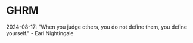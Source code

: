 # GHRM

2024-08-17: "When you judge others, you do not define them, you define yourself." - Earl Nightingale